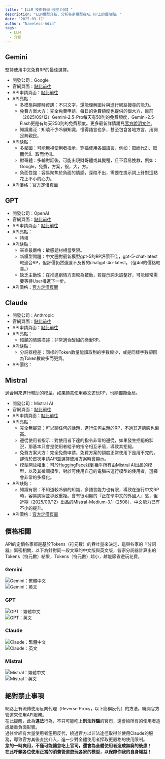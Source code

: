 ```yaml
---
title: "【LLM 技術教學-模型介紹】"
description: "LLM模型介紹，分析各家模型在AI RP上的優缺點。"
date: "2025-09-12"
author: "Nameless-Adia"
tags:
  - LLM
  - 介紹
---
```


## Gemini  
堅持使用中文免費RP的最佳選擇。  

- 開發公司：Google  
- 官網頁面：[點此前往](https://gemini.google.com/app)  
- API申請頁面：[點此前往](https://aistudio.google.com/apikey)  
- API亮點：  
    - 多模態與即時資訊：不只文字，還能理解圖片與進行網路搜尋的能力。  
    - 免費方案大方：完全免費申請，每日的免費額度也提供的很大方，目前（2025/09/12）Gemini-2.5-Pro每天有50則的免費額度，Gemini-2.5-Flash更是有每天250則的免費額度。更多最新詳情請見[官方說明文件](https://ai.google.dev/gemini-api/docs/rate-limits?hl=zh-tw#free-tier)。  
    - 知識廣泛：知曉不少冷僻知識，懂得語言也多，甚至包含各地方言，用詞足夠親民。  
- API缺點：  
    - 多鄰國：可能無視使用者指示，穿插使用各國語言，例如：取而代Zi、取而代ที่、取而代에。  
    - 財哥體：多輪對話後，可能出現財哥體或其變種，且不容易挽救，例如：Google，免費，方案，很，大，方。  
    - 負面性強：容易聚焦於負面的情感，深陷不出，需要在提示詞上針對這點花上不小的心力。  
- API價格：[官方定價頁面](https://ai.google.dev/gemini-api/docs/pricing?hl=zh-tw)  
## GPT  
- 開發公司：OpenAI  
- 官網頁面：[點此前往](https://chatgpt.com/)  
- API申請頁面：[點此前往](https://platform.openai.com/settings/organization/api-keys)  
- API亮點：  
    - 待填  
- API缺點：  
    - 審查最嚴格：敏感題材相當受限。  
    - 新模型問題：中文圈對最新模型gpt-5的RP評價不佳，gpt-5-chat-latest較適合RP，但評價仍然遠遠不及舊的chatgpt-4o-latest。（但4ol的價格較貴。）
    - 缺乏主動性：在推進劇情方面較為被動，若提示詞未調整好，可能經常需要等待User推進下一步。  
- API價格：[官方定價頁面](https://platform.openai.com/docs/pricing)  
## Claude  
- 開發公司：Anthropic  
- 官網頁面：[點此前往](https://claude.ai/new)  
- API申請頁面：[點此前往](https://console.anthropic.com/settings/keys)  
- API亮點：  
    - 細膩的情感描述：非常適合酸甜的戀愛RP。  
- API缺點：  
    - 分詞器極差：同樣的Token數量能讀取到的字數較少，或是同樣字數卻因為Token數較多而更貴。  
- API價格：  
## Mistral  
適合用來進行輔助的模型，如果願意使用英文遊玩RP，也能獨攬全局。  

- 開發公司：Mistral AI  
- 官網頁面：[點此前往](https://chat.mistral.ai/chat)  
- API申請頁面：[點此前往](https://admin.mistral.ai/organization/api-keys)  
- API亮點：  
    - 完全無審查：可以聊任何的話題，進行任何主題的RP，不過其道德感也偏高。  
    - 遵從使用者指示：對使用者下達的指令非常的遵從，如果發生拒絕的狀況，那基本只會是使用者給予的指令相互矛盾，導致其拒絕。  
    - 免費方案大方：完全免費申請，免費方案的額度正常使用下是用不完的。詳情於首次申請API並選擇使用方案時會顯示。  
    - 模型開放權重：可於[HuggingFace](https://huggingface.co/mistralai)找到幾乎所有由Mistral AI出品的模型，以及其微調模型，對於可使用自己的電腦來運行模型的使用者，選擇會非常的多樣化。  
- API缺點：  
    - 知識有限：不知道較冷僻的知識，多語言能力也有限，導致在進行中文RP時，容易詞窮並導致重複。會有很明顯的『正在學中文的外國人』感，但近期（2025/09/12）出品的Mistral-Medium-3.1（2508），中文能力已有不小的提升。  
- API價格：[官方定價頁面](https://mistral.ai/pricing#api-pricing)  
## 價格相關  
API的定價各家都是基於Tokens（符元數）的吞吐量來決定，這與各家的『分詞器』緊密相關，以下為針對同一段文章的中文版與英文版，各家分詞器計算出的Tokens（符元數）結果，Tokens（符元數）越小，越能節省遊玩花費。  
### Gemini  
![Gemini：繁體中文](../../assets/images/gemini-big5.jpg)  
![Gemini：英文](../../assets/images/gemini-eng.jpg)  
### GPT  
![GPT：繁體中文](../../assets/images/gpt-big5.jpg)  
![GPT：英文](../../assets/images/gpt-eng.jpg)  
### Claude  
![Claude：繁體中文](../../assets/images/claude-big5.jpg)  
![Claude：英文](../../assets/images/claude-eng.jpg)  
### Mistral  
![Mistral：繁體中文](../../assets/images/mistral-big5.jpg)  
![Mistral：英文](../../assets/images/mistral-eng.jpg)  
## 絕對禁止事項
網路上有流傳使用反向代理（Reverse Proxy，以下簡稱反代）的方法，繞開官方管道來使用API服務。  
在此提醒，此為**違法**行為，不只可能吃上**刑法詐騙**的官司，還會給所有的使用者造成嚴重負面影響。  
過往曾經有大量使用者濫用反代，繞過官方以非法途徑取得並使用Claude的服務，導致官方其後直接介入，進一步對全體使用者採取更嚴格的使用限制。  
**您的一時爽用，不僅可能讓您吃上官司，還會為全體使用者造成無窮的後患！**  
**在此呼籲各位使用正當的消費管道遊玩各家的模型，以保障你我的自身權益！**
